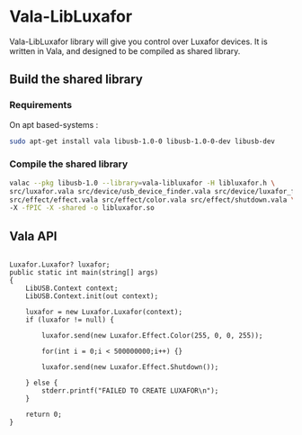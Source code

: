 # Vala-LibLuxafor

Vala-LibLuxafor library will give you control over Luxafor devices.
It is written in Vala, and designed to be compiled as shared library.

## Build the shared library

### Requirements

On apt based-systems :

```bash
sudo apt-get install vala libusb-1.0-0 libusb-1.0-0-dev libusb-dev
```

### Compile the shared library

```bash
valac --pkg libusb-1.0 --library=vala-libluxafor -H libluxafor.h \
src/luxafor.vala src/device/usb_device_finder.vala src/device/luxafor_finder.vala \
src/effect/effect.vala src/effect/color.vala src/effect/shutdown.vala \
-X -fPIC -X -shared -o libluxafor.so

```

## Vala API

```vala

Luxafor.Luxafor? luxafor;
public static int main(string[] args)
{
	LibUSB.Context context;
	LibUSB.Context.init(out context);	
	
	luxafor = new Luxafor.Luxafor(context);
	if (luxafor != null) {
		
		luxafor.send(new Luxafor.Effect.Color(255, 0, 0, 255));
		
		for(int i = 0;i < 500000000;i++) {}

		luxafor.send(new Luxafor.Effect.Shutdown());
		
	} else {
		stderr.printf("FAILED TO CREATE LUXAFOR\n");
	}
	
	return 0;
}
```
